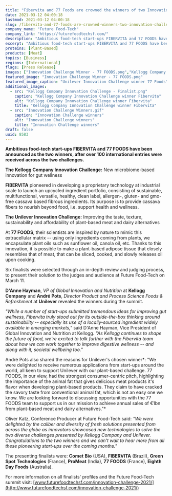 ```yaml
---
title: "Fibervita and 77 Foods are crowned the winners of two Innovation Challenges in partnership with Kellogg Company and Unilever"
date: 2021-03-12 04:00:18
lastmod: 2021-03-12 04:00:18
slug: /fibervita-and-77-foods-are-crowned-winners-two-innovation-challenges-partnership-kellogg
company_name: "Future Food-Tech"
company_link: "https://futurefoodtechsf.com/"
description: "​​​​​​​Ambitious food-tech start-ups FIBERVITA and 77 FOODS have been announced as the two winners, after over 100 international entries were received across the two challenges."
excerpt: "​​​​​​​Ambitious food-tech start-ups FIBERVITA and 77 FOODS have been announced as the two winners, after over 100 international entries were received across the two challenges."
proteins: [Plant-Based]
products: [Meat]
topics: [Business]
regions: [International]
flags: [Press Release]
images: ["Innovation Challenge Winner - 77 FOODS.png","Kellogg Company Innovation Challenge - Finalist.png", "Innovation Challenge Winners.gif"]
featured_image: "Innovation Challenge Winner - 77 FOODS.png"
featured_image_caption: "Unilever Innovation Challenge winner 77 Foods"
additional_images:
  - src: "Kellogg Company Innovation Challenge - Finalist.png"
    caption: "Kellogg Company Innovation Challenge winner Fibervita"
    alt: "Kellogg Company Innovation Challenge winner Fibervita"
    title: "Kellogg Company Innovation Challenge winner Fibervita"
  - src: "Innovation Challenge Winners.gif"
    caption: "Innovation Challenge winners"
    alt: "Innovation Challenge winners"
    title: "Innovation Challenge winners"
draft: false
uuid: 8583
---
```

**Ambitious food-tech start-ups FIBERVITA and 77 FOODS have been
announced as the two winners, after over 100 international entries were
received across the two challenges.**

**The Kellogg Company Innovation Challenge:** New microbiome-based
innovation for gut wellness

**FIBERVITA** pioneered in developing a proprietary technology at
industrial scale to launch an upcycled ingredient portfolio, consisting
of sustainable, multifunctional, versatile, healthy, clean label,
allergen-, gluten- and gmo-free cassava based fibrous ingredients. Its
purpose is to provide cassava fibers to nourish beyond food, i.e.
support health and wellness.

**The Unilever Innovation Challenge:** Improving the taste, texture,
sustainability and affordability of plant-based meat and dairy
alternatives

At **77 FOODS**, their scientists are inspired by nature to mimic this
extracellular matrix -- using only ingredients coming from plants, we
encapsulate plant oils such as sunflower oil, canola oil, etc. Thanks to
this innovation, it is possible to make a plant-based adipose tissue
that closely resembles that of meat, that can be sliced, cooked, and
slowly releases oil upon cooking.

Six finalists were selected through an in-depth review and judging
process, to present their solution to the judges and audience at Future
Food-Tech on March 11.

**D'Anne Hayman**, *VP of Global Innovation and Nutrition* at
**Kellogg** **Company** and **André** **Pots**, *Director Product and
Process Science Foods & Refreshment* at **Unilever** revealed the
winners during the summit.

*"While a number of start-ups submitted tremendous ideas for improving
gut wellness, Fibervita truly stood out for its outside-the-box thinking
around sustainability -- especially its use of a locally-sourced
ingredient widely available in emerging markets,"* said D'Anne Hayman,
Vice President of Global Innovation and Nutrition at Kellogg. *"As
Kellogg continues to shape the future of food, we're excited to talk
further with the Fibervita team about how we can work together to
improve digestive wellness -- and along with it, societal wellbeing
too."*

André Pots also shared the reasons for Unilever's chosen winner*: "We
were delighted to receive numerous applications from start-ups around
the world, all keen to support Unilever with our plant-based challenge.
77 FOODS, in our view, had the strongest consumer-centric pitch,
highlighting the importance of the animal fat that gives delicious meat
products it's flavor when developing plant-based products. They claim to
have cracked the savory taste from conventional animal fat, which is not
an easy one we know. We are looking forward to discussing opportunities
with the 77 FOODS team to support us in our mission to achieve annual
sales of €1bn from plant-based meat and dairy alternatives."*

Oliver Katz, Conference Producer at Future Food-Tech said: *"We were
delighted by the caliber and diversity of fresh solutions presented from
across the globe as innovators showcased new technologies to solve the
two diverse challenges presented by Kellogg Company and Unilever.
Congratulations to the two winners and we can't wait to hear more from
all these pioneering start-ups over the coming months."*

The presenting finalists were: **Comet** **Bio** (USA), **FIBERVITA**
(Brazil), **Green** **Spot** **Technologies** (France), **ProMeat**
(India), **77** **FOODS** (France), **Eighth** **Day** **Foods**
(Australia).

For more information on all finalists' profiles and the Future Food-Tech
summit visit:
[www.futurefoodtechsf.com/innovation-challenge-2021/](http://www.futurefoodtechsf.com/innovation-challenge-2021/)

